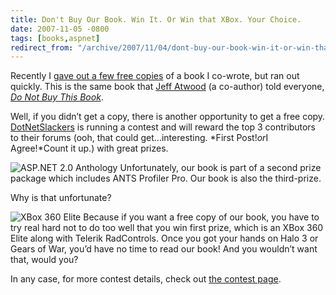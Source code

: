 ```yaml
---
title: Don't Buy Our Book. Win It. Or Win that XBox. Your Choice.
date: 2007-11-05 -0800
tags: [books,aspnet]
redirect_from: "/archive/2007/11/04/dont-buy-our-book-win-it-or-win-that-x-box.aspx/"
---
```


Recently I [gave out a few free
copies](https://haacked.com/archive/2007/10/04/get-a-free-copy-of-our-new-book.aspx "Get a Free Copy of our new book")
of a book I co-wrote, but ran out quickly. This is the same book that
[Jeff Atwood](http://codinghorror.com/ "Jeff Atwood") (a co-author) told
everyone, [*Do Not Buy This
Book*](http://www.codinghorror.com/blog/archives/000971.html "Do Not Buy This Book").

Well, if you didn’t get a copy, there is another opportunity to get a
free copy. [DotNetSlackers](http://dotnetslackers.com/ "DotNetSlackers")
is running a contest and will reward the top 3 contributors to their
forums (ooh, that could get...interesting. *First Post!*or*I
Agree!*Count it up.) with great prizes.

![ASP.NET 2.0
Anthology](https://haacked.com/images/haacked_com/WindowsLiveWriter/DontBuyOurBookWinItOrWinthatXBoxYourChoi_8699/aspnetAnthology_5.gif)
Unfortunately, our book is part of a second prize package which includes
ANTS Profiler Pro. Our book is also the third-prize.

Why is that unfortunate?

![XBox 360
Elite](https://haacked.com/images/haacked_com/WindowsLiveWriter/DontBuyOurBookWinItOrWinthatXBoxYourChoi_8699/xboxelite_3.jpg)
Because if you want a free copy of our book, you have to try real hard
not to do too well that you win first prize, which is an XBox 360 Elite
along with Telerik RadControls. Once you got your hands on Halo 3 or
Gears of War, you’d have no time to read our book! And you wouldn’t want
that, would you?

In any case, for more contest details, check out [the contest
page](http://dotnetslackers.com/contest/peers/ "Contribute to DotNetSlackers community and win prizes").
